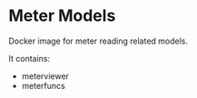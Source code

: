Meter Models
==============


Docker image for meter reading related models.


It contains:

- meterviewer
- meterfuncs
